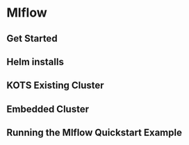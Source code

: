 # Mlflow

## Get Started

## Helm installs

## KOTS Existing Cluster

## Embedded Cluster

## Running the Mlflow Quickstart Example
